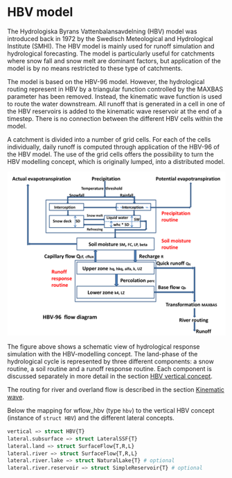 # HBV model

The Hydrologiska Byrans Vattenbalansavdelning (HBV) model was introduced back in 1972 by the
Swedisch Meteological and Hydrological Institute (SMHI).  The HBV model is mainly used for
runoff simulation and hydrological forecasting. The model is particularly useful for
catchments where snow fall and snow melt are dominant factors, but application of the model
is by no means restricted to these type of catchments.

The model is based on the HBV-96 model. However, the hydrological routing represent in HBV
by a triangular function controlled by the MAXBAS parameter has been removed. Instead, the
kinematic wave function is used to route the water downstream. All runoff that is generated
in a cell in one of the HBV reservoirs is added to the kinematic wave reservoir at the end
of a timestep. There is no connection between the different HBV cells within the model.

A catchment is divided into a number of grid cells. For each of the cells individually,
daily runoff is computed through application of the HBV-96 of the HBV model. The use of the
grid cells offers the possibility to turn the HBV modelling concept, which is originally
lumped, into a distributed model.

![wflow_hbv model](../images/hbv96.png)

The figure above shows a schematic view of hydrological response simulation with the
HBV-modelling concept. The land-phase of the hydrological cycle is represented by three
different components: a snow routine, a soil routine and a runoff response routine. Each
component is discussed separately in more detail in the section [HBV vertical
concept](@ref).

The routing for river and overland flow is described in the section [Kinematic wave](@ref).

Below the mapping for wflow\_hbv (type `hbv`) to the vertical HBV concept (instance of
`struct HBV`) and the different lateral concepts.

```julia
vertical => struct HBV{T}
lateral.subsurface => struct LateralSSF{T}
lateral.land => struct SurfaceFlow{T,R,L}
lateral.river => struct SurfaceFlow{T,R,L}
lateral.river.lake => struct NaturalLake{T} # optional
lateral.river.reservoir => struct SimpleReservoir{T} # optional
```

